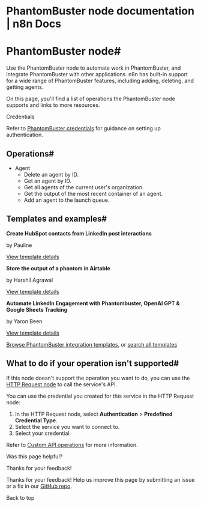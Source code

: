 # PhantomBuster node documentation | n8n Docs

[ ](https://github.com/n8n-io/n8n-docs/edit/main/docs/integrations/builtin/app-nodes/n8n-nodes-base.phantombuster.md "Edit this page")

# PhantomBuster node#

Use the PhantomBuster node to automate work in PhantomBuster, and integrate PhantomBuster with other applications. n8n has built-in support for a wide range of PhantomBuster features, including adding, deleting, and getting agents. 

On this page, you'll find a list of operations the PhantomBuster node supports and links to more resources.

Credentials

Refer to [PhantomBuster credentials](../../credentials/phantombuster/) for guidance on setting up authentication. 

## Operations#

  * Agent
    * Delete an agent by ID.
    * Get an agent by ID.
    * Get all agents of the current user's organization.
    * Get the output of the most recent container of an agent.
    * Add an agent to the launch queue.

## Templates and examples#

**Create HubSpot contacts from LinkedIn post interactions**

by Pauline

[View template details](https://n8n.io/workflows/1323-create-hubspot-contacts-from-linkedin-post-interactions/)

**Store the output of a phantom in Airtable**

by Harshil Agrawal

[View template details](https://n8n.io/workflows/882-store-the-output-of-a-phantom-in-airtable/)

**Automate LinkedIn Engagement with Phantombuster, OpenAI GPT & Google Sheets Tracking**

by Yaron Been

[View template details](https://n8n.io/workflows/4586-automate-linkedin-engagement-with-phantombuster-openai-gpt-and-google-sheets-tracking/)

[Browse PhantomBuster integration templates](https://n8n.io/integrations/phantombuster/), or [search all templates](https://n8n.io/workflows/)

## What to do if your operation isn't supported#

If this node doesn't support the operation you want to do, you can use the [HTTP Request node](../../core-nodes/n8n-nodes-base.httprequest/) to call the service's API.

You can use the credential you created for this service in the HTTP Request node: 

  1. In the HTTP Request node, select **Authentication** > **Predefined Credential Type**.
  2. Select the service you want to connect to.
  3. Select your credential.

Refer to [Custom API operations](../../../custom-operations/) for more information.

Was this page helpful? 

Thanks for your feedback! 

Thanks for your feedback! Help us improve this page by submitting an issue or a fix in our [GitHub repo](https://github.com/n8n-io/n8n-docs). 

Back to top